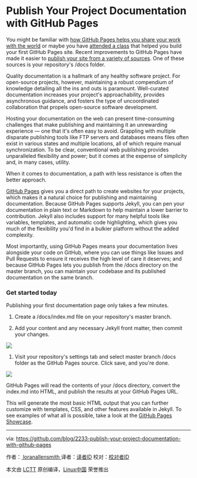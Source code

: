 Publish Your Project Documentation with GitHub Pages
=====

You might be familiar with [how GitHub Pages helps you share your work with the world][3] or maybe you have [attended a class][4] that helped you build your first GitHub Pages site. Recent improvements to GitHub Pages have made it easier to [publish your site from a variety of sources][5]. One of these sources is your repository's /docs folder.

Quality documentation is a hallmark of any healthy software project. For open-source projects, however, maintaining a robust compendium of knowledge detailing all the ins and outs is paramount. Well-curated documentation increases your project's approachability, provides asynchronous guidance, and fosters the type of uncoordinated collaboration that propels open-source software development.

Hosting your documentation on the web can present time-consuming challenges that make publishing and maintaining it an unrewarding experience — one that it's often easy to avoid. Grappling with multiple disparate publishing tools like FTP servers and databases means files often exist in various states and multiple locations, all of which require manual synchronization. To be clear, conventional web publishing provides unparalleled flexibility and power; but it comes at the expense of simplicity and, in many cases, utility.

When it comes to documentation, a path with less resistance is often the better approach.

[GitHub Pages][2] gives you a direct path to create websites for your projects, which makes it a natural choice for publishing and maintaining documentation. Because GitHub Pages supports Jekyll, you can pen your documentation in plain text or Markdown to help maintain a lower barrier to contribution. Jekyll also includes support for many helpful tools like variables, templates, and automatic code highlighting, which gives you much of the flexibility you'd find in a bulkier platform without the added complexity.

Most importantly, using GitHub Pages means your documentation lives alongside your code on GitHub, where you can use things like Issues and Pull Requests to ensure it receives the high level of care it deserves; and because GitHub Pages lets you publish from the /docs directory on the master branch, you can maintain your codebase and its published documentation on the same branch.

### Get started today

Publishing your first documentation page only takes a few minutes.

1. Create a /docs/index.md file on your repository's master branch.

2. Add your content and any necessary Jekyll front matter, then commit your changes.

![](https://cloud.githubusercontent.com/assets/3477155/17778793/47c5a586-6533-11e6-982c-ebd41ec6968c.gif)

1. Visit your repository's settings tab and select master branch /docs folder as the GitHub Pages source. Click save, and you're done.

![](https://cloud.githubusercontent.com/assets/3477155/17778792/47c2ecc4-6533-11e6-828a-91980daa7297.gif)

GitHub Pages will read the contents of your /docs directory, convert the index.md into HTML, and publish the results at your GitHub Pages URL.

This will generate the most basic HTML output that you can further customize with templates, CSS, and other features available in Jekyll. To see examples of what all is possible, take a look at the [GitHub Pages Showcase][1].

--------------------------------------------------------------------------------

via: https://github.com/blog/2233-publish-your-project-documentation-with-github-pages

作者：[ loranallensmith ][a]
译者：[译者ID](https://github.com/译者ID)
校对：[校对者ID](https://github.com/校对者ID)

本文由 [LCTT](https://github.com/LCTT/TranslateProject) 原创编译，[Linux中国](https://linux.cn/) 荣誉推出

[a]: https://github.com/loranallensmith
[1]: https://github.com/showcases/github-pages-examples
[2]: https://pages.github.com/
[3]: https://www.youtube.com/watch?v=2MsN8gpT6jY
[4]: https://www.youtube.com/watch?v=RaKX4A5EiQo
[5]: https://help.github.com/articles/configuring-a-publishing-source-for-github-pages/
